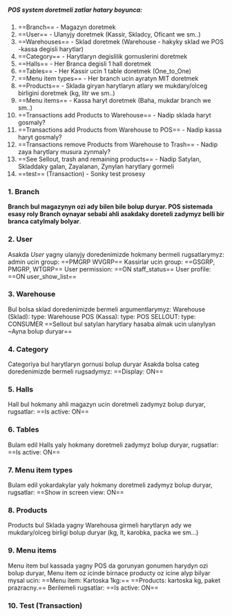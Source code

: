 ##### POS system doretmeli zatlar hatary boyunca:
1. ==Branch== - Magazyn doretmek
2. ==User== - Ulanyjy doretmek (Kassir, Skladcy, Oficant we sm..)
3. ==Warehouses== - Sklad doretmek (Warehouse - hakyky sklad we POS -kassa degisli harytlar)
4. ==Category== - Harytlaryn degislilik gornuslerini doretmek
5. ==Halls== - Her Branca degisli 1 hall doretmek
6. ==Tables== - Her Kassir ucin 1 table doretmek (One_to_One)
7. ==Menu item types== - Her branch ucin ayratyn MIT doretmek
8. ==Products== - Sklada giryan harytlaryn atlary we mukdary/olceg birligini doretmek (kg, litr we sm..)
9. ==Menu items== - Kassa haryt doretmek (Baha, mukdar branch we sm..)
10. ==Transactions add Products to Warehouse== - Nadip sklada haryt gosmaly?
11. ==Transactions add Products from Warehouse to POS== - Nadip kassa haryt gosmaly?
12. ==Transactions remove Products from Warehouse to Trash== - Nadip zaya harytlary musura zynmaly?
13. ==See Sellout, trash and remaining products== - Nadip Satylan, Skladdaky galan, Zayalanan, Zynylan harytlary gormeli 
14. ==test== (Transaction) - Sonky test prosesy

### 1. Branch

**Branch bul magazynyn ozi ady bilen bile bolup duryar. POS sistemada esasy roly Branch oynayar sebabi ahli asakdaky doreteli zadymyz belli bir branca catylmaly bolyar**.
### 2. User
Asakda *User* yagny ulanyjy doredenimizde hokmany bermeli rugsatlarymyz:
	admin ucin group:     ==PMGRP WVGRP== 
	Kassirlar ucin group:  ==GSGRP, PMGRP, WTGRP==
	User permission:        ==ON staff_status==
	User profile:               ==ON user_show_list==

### 3. Warehouse
Bul bolsa sklad doredenimizde bermeli argumentlarymyz:
	 Warehouse (Sklad):   type: Warehouse
	 POS (Kassa):              type: POS
	 SELLOUT:                   type: CONSUMER
	 ==Sellout bul satylan harytlary hasaba almak ucin ulanylyan ~Ayna bolup duryar==

### 4. Category
Categoriya bul harytlaryn gornusi bolup duryar
Asakda bolsa categ doredenimizde bermeli rugsadymyz:
	 ==Display: ON==
### 5. Halls
Hall bul hokmany ahli magazyn ucin doretmeli zadymyz bolup duryar, rugsatlar:
	 ==Is active: ON==
### 6. Tables
Bulam edil Halls yaly hokmany doretmeli zadymyz bolup duryar, rugsatlar:
	 ==Is active: ON==
### 7. Menu item types
Bulam edil yokardakylar yaly hokmany doretmeli zadymyz bolup duryar, rugsatlar: 
	 ==Show in screen view: ON==
### 8. Products
Products bul Sklada yagny Warehousa girmeli harytlaryn ady we mukdary/olceg birligi bolup duryar (kg, lt, karobka, packa we sm...)

### 9. Menu items
Menu item bul kassada yagny POS da gorunyan gonumen harydyn ozi bolup duryar, Menu item oz icinde birnace producty oz icine alyp bilyar mysal ucin:
	==Menu item: Kartoska 1kg:==
		==Products: kartoska kg, paket prazracny.==
Berilemeli rugsatlar:
	 ==Is active: ON==

### 10. Test (Transaction)